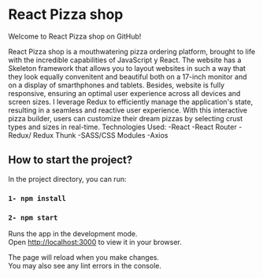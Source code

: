# React Pizza shop

Welcome to React Pizza shop on GitHub!

React Pizza shop is a mouthwatering pizza ordering platform, brought to life with the incredible capabilities of JavaScript y React. The website has a Skeleton framework that allows you to layout websites in such a way that they look equally convenitent and beautiful both on a 17-inch monitor and on a display of smarthphones and tablets. Besides, website is fully responsive, ensuring an optimal user experience across all devices and screen sizes.
I leverage Redux to efficiently manage the application's state, resulting in a seamless and reactive user experience.
With this interactive pizza builder, users can customize their dream pizzas by selecting crust types and sizes in real-time.
Technologies Used:
-React
-React Router
-Redux/ Redux Thunk
-SASS/CSS Modules
-Axios

## How to start the project?

In the project directory, you can run:

### `1- npm install`

### `2- npm start`

Runs the app in the development mode.\
Open [http://localhost:3000](http://localhost:3000) to view it in your browser.

The page will reload when you make changes.\
You may also see any lint errors in the console.
